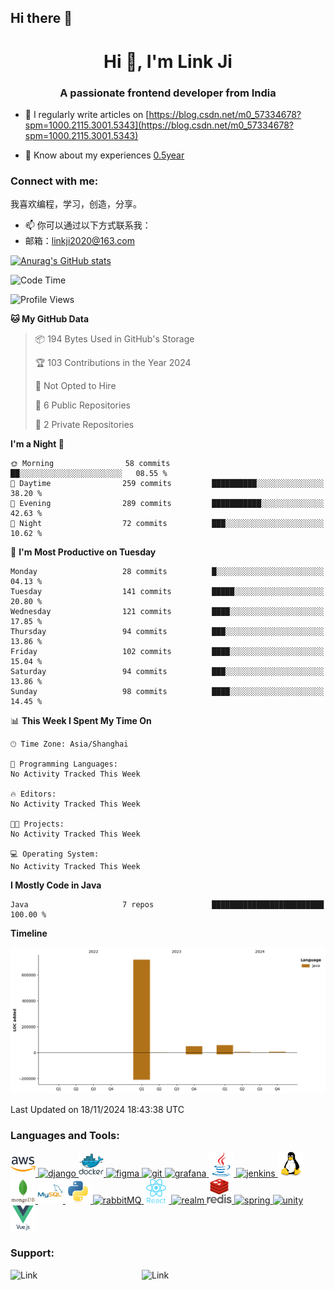 ## Hi there 👋

<h1 align="center">Hi 👋, I'm Link Ji</h1>
<h3 align="center">A passionate frontend developer from India</h3>

- 📝 I regularly write articles on [https://blog.csdn.net/m0_57334678?spm=1000.2115.3001.5343](https://blog.csdn.net/m0_57334678?spm=1000.2115.3001.5343)

- 📄 Know about my experiences [0.5year](0.5year)

<h3 align="left">Connect with me:</h3>
<p align="left">
</p>
我喜欢编程，学习，创造，分享。

- 📫 你可以通过以下方式联系我：
- 邮箱：linkji2020@163.com


[![Anurag's GitHub stats](https://github-readme-stats.vercel.app/api?username=LinkJi&hide=stars)](https://github.com/anuraghazra/github-readme-stats)

<!--START_SECTION:waka-->
![Code Time](http://img.shields.io/badge/Code%20Time-50%20hrs%2014%20mins-blue)

![Profile Views](http://img.shields.io/badge/Profile%20Views-20-blue)

**🐱 My GitHub Data** 

> 📦 194 Bytes Used in GitHub's Storage 
 > 
> 🏆 103 Contributions in the Year 2024
 > 
> 🚫 Not Opted to Hire
 > 
> 📜 6 Public Repositories 
 > 
> 🔑 2 Private Repositories 
 > 
**I'm a Night 🦉** 

```text
🌞 Morning                58 commits          ██░░░░░░░░░░░░░░░░░░░░░░░   08.55 % 
🌆 Daytime                259 commits         ██████████░░░░░░░░░░░░░░░   38.20 % 
🌃 Evening                289 commits         ███████████░░░░░░░░░░░░░░   42.63 % 
🌙 Night                  72 commits          ███░░░░░░░░░░░░░░░░░░░░░░   10.62 % 
```
📅 **I'm Most Productive on Tuesday** 

```text
Monday                   28 commits          █░░░░░░░░░░░░░░░░░░░░░░░░   04.13 % 
Tuesday                  141 commits         █████░░░░░░░░░░░░░░░░░░░░   20.80 % 
Wednesday                121 commits         ████░░░░░░░░░░░░░░░░░░░░░   17.85 % 
Thursday                 94 commits          ███░░░░░░░░░░░░░░░░░░░░░░   13.86 % 
Friday                   102 commits         ████░░░░░░░░░░░░░░░░░░░░░   15.04 % 
Saturday                 94 commits          ███░░░░░░░░░░░░░░░░░░░░░░   13.86 % 
Sunday                   98 commits          ████░░░░░░░░░░░░░░░░░░░░░   14.45 % 
```


📊 **This Week I Spent My Time On** 

```text
🕑︎ Time Zone: Asia/Shanghai

💬 Programming Languages: 
No Activity Tracked This Week

🔥 Editors: 
No Activity Tracked This Week

🐱‍💻 Projects: 
No Activity Tracked This Week

💻 Operating System: 
No Activity Tracked This Week
```

**I Mostly Code in Java** 

```text
Java                     7 repos             █████████████████████████   100.00 % 
```



**Timeline**

![Lines of Code chart](https://raw.githubusercontent.com/LinkJi/LinkJi/main/assets/bar_graph.png)


 Last Updated on 18/11/2024 18:43:38 UTC
<!--END_SECTION:waka-->

 
<h3 align="left">Languages and Tools:</h3>
<p align="left"> <a href="https://aws.amazon.com" target="_blank" rel="noreferrer"> <img src="https://raw.githubusercontent.com/devicons/devicon/master/icons/amazonwebservices/amazonwebservices-original-wordmark.svg" alt="aws" width="40" height="40"/> </a> <a href="https://www.djangoproject.com/" target="_blank" rel="noreferrer"> <img src="https://cdn.worldvectorlogo.com/logos/django.svg" alt="django" width="40" height="40"/> </a> <a href="https://www.docker.com/" target="_blank" rel="noreferrer"> <img src="https://raw.githubusercontent.com/devicons/devicon/master/icons/docker/docker-original-wordmark.svg" alt="docker" width="40" height="40"/> </a> <a href="https://www.figma.com/" target="_blank" rel="noreferrer"> <img src="https://www.vectorlogo.zone/logos/figma/figma-icon.svg" alt="figma" width="40" height="40"/> </a> <a href="https://git-scm.com/" target="_blank" rel="noreferrer"> <img src="https://www.vectorlogo.zone/logos/git-scm/git-scm-icon.svg" alt="git" width="40" height="40"/> </a> <a href="https://grafana.com" target="_blank" rel="noreferrer"> <img src="https://www.vectorlogo.zone/logos/grafana/grafana-icon.svg" alt="grafana" width="40" height="40"/> </a> <a href="https://www.java.com" target="_blank" rel="noreferrer"> <img src="https://raw.githubusercontent.com/devicons/devicon/master/icons/java/java-original.svg" alt="java" width="40" height="40"/> </a> <a href="https://www.jenkins.io" target="_blank" rel="noreferrer"> <img src="https://www.vectorlogo.zone/logos/jenkins/jenkins-icon.svg" alt="jenkins" width="40" height="40"/> </a> <a href="https://www.linux.org/" target="_blank" rel="noreferrer"> <img src="https://raw.githubusercontent.com/devicons/devicon/master/icons/linux/linux-original.svg" alt="linux" width="40" height="40"/> </a> <a href="https://www.mongodb.com/" target="_blank" rel="noreferrer"> <img src="https://raw.githubusercontent.com/devicons/devicon/master/icons/mongodb/mongodb-original-wordmark.svg" alt="mongodb" width="40" height="40"/> </a> <a href="https://www.mysql.com/" target="_blank" rel="noreferrer"> <img src="https://raw.githubusercontent.com/devicons/devicon/master/icons/mysql/mysql-original-wordmark.svg" alt="mysql" width="40" height="40"/> </a> <a href="https://www.python.org" target="_blank" rel="noreferrer"> <img src="https://raw.githubusercontent.com/devicons/devicon/master/icons/python/python-original.svg" alt="python" width="40" height="40"/> </a> <a href="https://www.rabbitmq.com" target="_blank" rel="noreferrer"> <img src="https://www.vectorlogo.zone/logos/rabbitmq/rabbitmq-icon.svg" alt="rabbitMQ" width="40" height="40"/> </a> <a href="https://reactjs.org/" target="_blank" rel="noreferrer"> <img src="https://raw.githubusercontent.com/devicons/devicon/master/icons/react/react-original-wordmark.svg" alt="react" width="40" height="40"/> </a> <a href="https://realm.io/" target="_blank" rel="noreferrer"> <img src="https://raw.githubusercontent.com/bestofjs/bestofjs-webui/8665e8c267a0215f3159df28b33c365198101df5/public/logos/realm.svg" alt="realm" width="40" height="40"/> </a> <a href="https://redis.io" target="_blank" rel="noreferrer"> <img src="https://raw.githubusercontent.com/devicons/devicon/master/icons/redis/redis-original-wordmark.svg" alt="redis" width="40" height="40"/> </a> <a href="https://spring.io/" target="_blank" rel="noreferrer"> <img src="https://www.vectorlogo.zone/logos/springio/springio-icon.svg" alt="spring" width="40" height="40"/> </a> <a href="https://unity.com/" target="_blank" rel="noreferrer"> <img src="https://www.vectorlogo.zone/logos/unity3d/unity3d-icon.svg" alt="unity" width="40" height="40"/> </a> <a href="https://vuejs.org/" target="_blank" rel="noreferrer"> <img src="https://raw.githubusercontent.com/devicons/devicon/master/icons/vuejs/vuejs-original-wordmark.svg" alt="vuejs" width="40" height="40"/> </a> </p>

<h3 align="left">Support:</h3>
<p><a href="https://www.buymeacoffee.com/Link"> <img align="left" src="https://cdn.buymeacoffee.com/buttons/v2/default-yellow.png" height="50" width="210" alt="Link" /></a><a href="https://ko-fi.com/Link"> <img align="left" src="https://cdn.ko-fi.com/cdn/kofi3.png?v=3" height="50" width="210" alt="Link" /></a></p><br><br>

